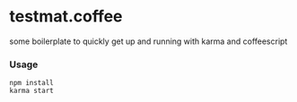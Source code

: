 # testmat.coffee

some boilerplate to quickly get up and running with karma and coffeescript

### Usage

```
npm install
karma start
```